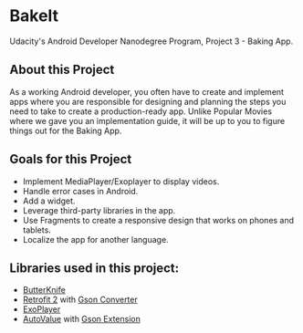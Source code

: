 # BakeIt
Udacity's Android Developer Nanodegree Program, Project 3 - Baking App.

## About this Project
As a working Android developer, you often have to create and implement apps where you are responsible for designing and planning the steps you need to take to create a production-ready app. Unlike Popular Movies where we gave you an implementation guide, it will be up to you to figure things out for the Baking App.

## Goals for this Project
- Implement MediaPlayer/Exoplayer to display videos.
- Handle error cases in Android.
- Add a widget.
- Leverage third-party libraries in the app.
- Use Fragments to create a responsive design that works on phones and tablets.
- Localize the app for another language.

## Libraries used in this project:
- [ButterKnife](https://github.com/JakeWharton/butterknife)
- [Retrofit 2](https://github.com/square/retrofit) with [Gson Converter](https://github.com/square/retrofit/tree/master/retrofit-converters/gson)
- [ExoPlayer](https://github.com/google/ExoPlayer)
- [AutoValue](https://github.com/google/auto) with [Gson Extension](https://github.com/rharter/auto-value-gson)
